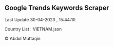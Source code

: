 

## Google Trends Keywords Scraper 
 
Last Update 30-04-2023 , 15:44:10

Country List :
VIETNAM.json



© Abdul Muttaqin 
